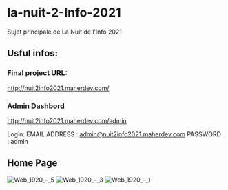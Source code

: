 # la-nuit-2-Info-2021
Sujet principale de La Nuit de l’Info 2021

## Usful infos:

### Final project URL:
http://nuit2info2021.maherdev.com/

### Admin Dashbord

http://nuit2info2021.maherdev.com/admin

Login:
EMAIL ADDRESS : admin@nuit2info2021.maherdev.com
PASSWORD : admin

## Home Page
![Web_1920_–_5](https://user-images.githubusercontent.com/61565955/144549163-4f8a7a27-fdc5-473f-9444-e9f36ca77f67.png)
![Web_1920_–_3](https://user-images.githubusercontent.com/61565955/144549168-228ce2b7-ab5e-499c-b7ad-9c4a54991dbb.png)
![Web_1920_–_1](https://user-images.githubusercontent.com/61565955/144549171-5a0bf588-4c6f-4995-b706-28d9994ecabc.png)
